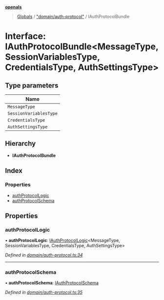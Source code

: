**[openals](../README.md)**

> [Globals](../globals.md) / ["domain/auth-protocol"](../modules/_domain_auth_protocol_.md) / IAuthProtocolBundle

# Interface: IAuthProtocolBundle\<MessageType, SessionVariablesType, CredentialsType, AuthSettingsType>

## Type parameters

Name |
------ |
`MessageType` |
`SessionVariablesType` |
`CredentialsType` |
`AuthSettingsType` |

## Hierarchy

* **IAuthProtocolBundle**

## Index

### Properties

* [authProtocolLogic](_domain_auth_protocol_.iauthprotocolbundle.md#authprotocollogic)
* [authProtocolSchema](_domain_auth_protocol_.iauthprotocolbundle.md#authprotocolschema)

## Properties

### authProtocolLogic

•  **authProtocolLogic**: [IAuthProtocolLogic](_domain_auth_protocol_.iauthprotocollogic.md)\<MessageType, SessionVariablesType, CredentialsType, AuthSettingsType>

*Defined in [domain/auth-protocol.ts:34](https://github.com/quixote911/openals/blob/01e958b/src/domain/auth-protocol.ts#L34)*

___

### authProtocolSchema

•  **authProtocolSchema**: [IAuthProtocolSchema](_domain_auth_protocol_.iauthprotocolschema.md)

*Defined in [domain/auth-protocol.ts:35](https://github.com/quixote911/openals/blob/01e958b/src/domain/auth-protocol.ts#L35)*
